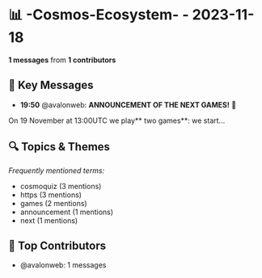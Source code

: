 # 📊 -Cosmos-Ecosystem- - 2023-11-18
**1 messages** from **1 contributors**

## 💬 Key Messages
- **19:50** @avalonweb: **ANNOUNCEMENT OF THE NEXT GAMES!** 🚀

On 19 November at 13:00UTC we play** two games**: we start...

## 🔍 Topics & Themes
*Frequently mentioned terms:*
- cosmoquiz (3 mentions)
- https (3 mentions)
- games (2 mentions)
- announcement (1 mentions)
- next (1 mentions)

## 👥 Top Contributors
- @avalonweb: 1 messages